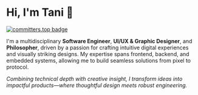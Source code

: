 # Hi, I'm Tani 👋

[![committers.top badge](https://user-badge.committers.top/congo_kinshasa/Tani243.svg)](https://user-badge.committers.top/congo_kinshasa/Tani243)

I'm a multidisciplinary **Software Engineer**, **UI/UX & Graphic Designer**, and **Philosopher**, driven by a passion for crafting intuitive digital experiences and visually striking designs. My expertise spans frontend, backend, and embedded systems, allowing me to build seamless solutions from pixel to protocol.

*Combining technical depth with creative insight, I transform ideas into impactful products—where thoughtful design meets robust engineering.*
